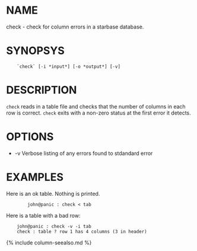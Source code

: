 
NAME
====

check - check for column errors in a starbase database.

SYNOPSYS
========

```
    `check` [-i *input*] [-o *output*] [-v]
```

DESCRIPTION
===========

`check` reads in a table file and checks that the number of columns in each
row is correct.  `check` exits with a non-zero status at the first error
it detects.

OPTIONS
=======

- -v Verbose listing of any errors found to stdandard error


EXAMPLES
========

Here is an ok table.  Nothing is printed.
```
        john@panic : check < tab
```

Here is a table with a bad row:
```
    john@panic : check -v -i tab
    check : table ? row 1 has 4 columns (3 in header)
```

{% include column-seealso.md %}

